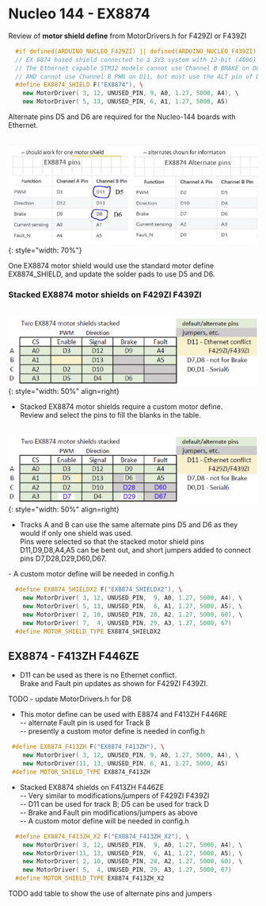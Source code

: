 # Nucleo 144 - EX8874

Review of **motor shield define** from MotorDrivers.h for F429ZI or F439ZI

```cpp
  #if defined(ARDUINO_NUCLEO_F429ZI) || defined(ARDUINO_NUCLEO_F439ZI) || defined(ARDUINO_NUCLEO_F4X9ZI)  
  // EX 8874 based shield connected to a 3V3 system with 12-bit (4096) ADC  
  // The Ethernet capable STM32 models cannot use Channel B BRAKE on D8, and must use the ALT pin of D6,  
  // AND cannot use Channel B PWN on D11, but must use the ALT pin of D5  
  #define EX8874_SHIELD F("EX8874"), \  
    new MotorDriver( 3, 12, UNUSED_PIN, 9, A0, 1.27, 5000, A4), \  
    new MotorDriver( 5, 13, UNUSED_PIN, 6, A1, 1.27, 5000, A5)  
```

Alternate pins D5 and D6 are required for the Nucleo-144 boards with Ethernet.  

 &nbsp; &nbsp; &nbsp; &nbsp; ![EX8874 Nucleo-144 pins](/_static/images/nucleo/ex8874-nucleo-144.png){: style="width: 70%"}

One EX8874 motor shield would use the standard motor define EX8874_SHIELD, and update the solder pads to use D5 and D6.  

### Stacked EX8874 motor shields on F429ZI F439ZI

 &nbsp; &nbsp; &nbsp; &nbsp; ![Stacked EX8874 Nucleo-144](/_static/images/nucleo/ex8874x2-nucleo-144.png){: style="width: 50%" align=right}

- Stacked EX8874 motor shields require a custom motor define.  
  Review and select the pins to fill the blanks in the table.

&nbsp; &nbsp; &nbsp; &nbsp; ![Stacked EX8874 Nucleo-144](/_static/images/nucleo/ex8874x2b-nucleo-144.png){: style="width: 50%" align=right}

- Tracks A and B can use the same alternate pins D5 and D6 as they would if only one shield was used.  
  Pins were selected so that the stacked motor shield pins D11,D9,D8,A4,A5 can be bent out, and short jumpers added to connect pins D7,D28,D29,D60,D67.

 <div style="clear: both;"></div>
- A custom motor define will be needed in config.h

```cpp
  #define EX8874_SHIELDX2 F("EX8874_SHIELDX2"), \  
    new MotorDriver( 3, 12, UNUSED_PIN,  9, A0, 1.27, 5000, A4), \  
    new MotorDriver( 5, 13, UNUSED_PIN,  6, A1, 1.27, 5000, A5), \  
    new MotorDriver( 2, 10, UNUSED_PIN, 28, A2, 1.27, 5000, 60), \  
    new MotorDriver( 7,  4, UNUSED_PIN, 29, A3, 1.27, 5000, 67)  
  #define MOTOR_SHIELD_TYPE EX8874_SHIELDX2
```

## EX8874 - F413ZH F446ZE

- D11 can be used as there is no Ethernet conflict.  
Brake and Fault pin updates as shown for F429ZI F439ZI.

TODO - update MotorDrivers.h for D8

- This motor define can be used with E8874 and F413ZH F446RE  
  -- alternate Fault pin is used for Track B  
  -- presently a custom motor define is needed in config.h

```cpp
 #define EX8874_F413ZH F("EX8874_F413ZH"), \  
    new MotorDriver( 3, 12, UNUSED_PIN, 9, A0, 1.27, 5000, A4), \  
    new MotorDriver(11, 13, UNUSED_PIN, 6, A1, 1.27, 5000, A5)  
 #define MOTOR_SHIELD_TYPE EX8874_F413ZH
```

- Stacked EX8874 shields on F413ZH F446ZE  
  -- Very similar to modifications/jumpers of F429ZI F439ZI  
  -- D11 can be used for track B; D5 can be used for track D  
  -- Brake and Fault pin modifications/jumpers as above  
  -- A custom motor define will be needed in config.h

```cpp
  #define EX8874_F413ZH_X2 F("EX8874_F413ZH_X2"), \  
    new MotorDriver( 3, 12, UNUSED_PIN,  9, A0, 1.27, 5000, A4), \  
    new MotorDriver(11, 13, UNUSED_PIN,  6, A1, 1.27, 5000, A5), \  
    new MotorDriver( 2, 10, UNUSED_PIN, 28, A2, 1.27, 5000, 60), \  
    new MotorDriver( 5,  4, UNUSED_PIN, 29, A3, 1.27, 5000, 67)  
  #define MOTOR_SHIELD_TYPE EX8874_F413ZH_X2
```

TODO add table to show the use of alternate pins and jumpers  
